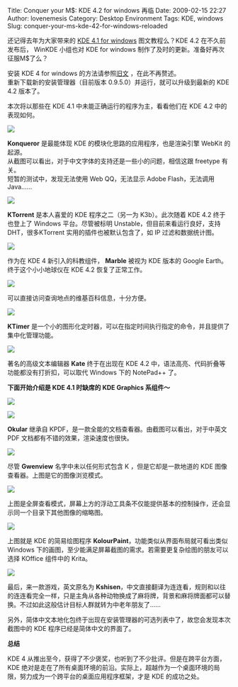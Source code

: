 Title: Conquer your M$: KDE 4.2 for windows 再临
Date: 2009-02-15 22:27
Author: lovenemesis
Category: Desktop Environment
Tags: KDE, windows
Slug: conquer-your-ms-kde-42-for-windows-reloaded

还记得去年为大家带来的 [KDE 4.1 for
windows](http://linuxtoy.org/archives/kde41_windows_screenshots.html)
图文教程么？KDE 4.2 在不久前发布后， WinKDE 小组也对 KDE for windows
制作了及时的更新。准备好再次征服M$了么？

安装 KDE 4 for windows
的方法请参照[旧文](http://linuxtoy.org/archives/kde41_windows_screenshots.html)
，在此不再赘述。  
重新下载新的安装管理器（目前版本 0.9.5.0）并运行，就可以升级到最新的
KDE 4.2 版本了。

本次将以那些在 KDE 4.1 中未能正确运行的程序为主，看看他们在 KDE 4.2
中的表现如何。

[![](http://i.linuxtoy.org/images/2009/02/konqueror-300x245.png)](http://i.linuxtoy.org/images/2009/02/konqueror.png)

**Konqueror** 是最能体现 KDE 的模块化思路的应用程序，也是渲染引擎 WebKit
的起源。  
从截图可以看出，对于中文字体的支持还是一些小的问题，相信这跟 freetype
有关。  
短暂的测试中，发现无法使用 Web QQ，无法显示 Adobe Flash，无法调用
Java……

[![](http://i.linuxtoy.org/images/2009/02/ktorrent-300x127.png)](http://i.linuxtoy.org/images/2009/02/ktorrent.png)

**KTorrent** 是本人喜爱的 KDE 程序之二（另一为 K3b）。此次随着 KDE 4.2
终于也登上了 Windows 平台。尽管被标明 Unstable，但目前来看运行良好，支持
DHT，很多KTorrent 实用的插件也被默认包含了，如 IP 过滤和数据统计图。

[![](http://i.linuxtoy.org/images/2009/02/marble01-230x300.png)](http://i.linuxtoy.org/images/2009/02/marble01.png)

作为在 KDE 4 新引入的科教组件， **Marble** 被视为 KDE 版本的 Google
Earth。终于这个小小地球仪在 KDE 4.2 恢复了正常工作。  

[![](http://i.linuxtoy.org/images/2009/02/marble02-264x300.png)](http://i.linuxtoy.org/images/2009/02/marble02.png)

可以直接访问查询地点的维基百科信息，十分方便。

[![](http://i.linuxtoy.org/images/2009/02/ktimer-300x228.png)](http://i.linuxtoy.org/images/2009/02/ktimer.png)

**KTimer**
是一个小的图形化定时器，可以在指定时间执行指定的命令，并且提供了集中化管理功能。

[![](http://i.linuxtoy.org/images/2009/02/kate-300x214.png)](http://i.linuxtoy.org/images/2009/02/kate.png)

著名的高级文本编辑器 **Kate** 终于在出现在 KDE 4.2
中，语法高亮、代码折叠等功能都没有打折扣，可以取代 Windows 下的
NotePad++ 了。

**下面开始介绍是 KDE 4.1 时缺席的 KDE Graphics 系组件～**

[![](http://i.linuxtoy.org/images/2009/02/okular01-300x247.png)](http://i.linuxtoy.org/images/2009/02/okular01.png)  

[![](http://i.linuxtoy.org/images/2009/02/okular02-300x247.png)](http://i.linuxtoy.org/images/2009/02/okular02.png)

**Okular** 继承自
KPDF，是一款全能的文档查看器。由截图可以看出，对于中英文 PDF
文档都有不错的效果，渲染速度也很快。

[![](http://i.linuxtoy.org/images/2009/02/gwenview01-300x208.png)](http://i.linuxtoy.org/images/2009/02/gwenview01.png)

尽管 **Gwenview** 名字中未以任何形式包含 K ，但是它却是一款地道的 KDE
图像查看器。上图是它的图像浏览模式。  

[![](http://i.linuxtoy.org/images/2009/02/gwenview02-300x240.png)](http://i.linuxtoy.org/images/2009/02/gwenview02.png)

上图是全屏查看模式，屏幕上方的浮动工具条不仅能提供基本的控制操作，还会显示同一个目录下其他图像的缩略图。

[![](http://i.linuxtoy.org/images/2009/02/kolourpaint-300x233.png)](http://i.linuxtoy.org/images/2009/02/kolourpaint.png)

上图就是 KDE 的简易绘图程序
**KolourPaint**，功能类似从界面布局就可看出类似 Windows
下的画图，至少能满足屏幕截图的需求。若需要更复杂绘图的朋友可以选择
KOffice 组件中的 Krita。

[![](http://i.linuxtoy.org/images/2009/02/kshisen-300x247.png)](http://i.linuxtoy.org/images/2009/02/kshisen.png)

最后，来一款游戏，英文原名为
**Kshisen**，中文直接翻译为连连看，规则和以往的连连看完全一样，只是主角从各种动物换成了麻将牌，背景和麻将牌面都可以替换。不过如此这般估计目标人群就转为中老年朋友了……

另外，简体中文本地化包终于出现在安装管理器的可选列表中了，故您会发现本次截图中的
KDE 程序已经是简体中文的界面了。

**总结**

KDE 4 从推出至今，获得了不少褒奖，也听到了不少批评。但是在跨平台方面，
KDE
绝对是走在了所有桌面环境的前沿。实际上，超越作为一个桌面环境的局限，努力成为一个跨平台的桌面应用程序框架，才是
KDE 的成功之处。
